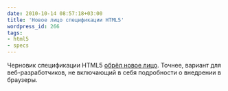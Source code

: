 ```yaml
---
date: 2010-10-14 08:57:18+03:00
title: 'Новое лицо спецификации HTML5'
wordpress_id: 266
tags:
- html5
- specs
---
```


Черновик спецификации HTML5 [обрёл новое лицо][1]. Точнее, вариант для веб-разработчиков, не включающий в себя подробности о внедрении в браузеры.

[1]: http://dev.w3.org/html5/spec-author-view/
